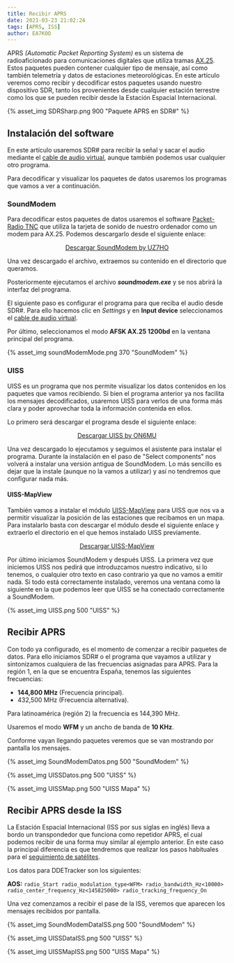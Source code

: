 ```yaml
---
title: Recibir APRS
date: 2021-03-23 21:02:24
tags: [APRS, ISS]
author: EA7KOO
---
```


APRS _(Automatic Packet Reporting System)_ es un sistema de radioaficionado para comunicaciones digitales que utiliza tramas [AX.25](https://es.wikipedia.org/wiki/Protocolo_AX.25). Estos paquetes pueden contener cualquier tipo de mensaje, así como también telemetría y datos de estaciones meteorológicas.
En este artículo veremos como recibir y decodificar estos paquetes usando nuestro dispositivo SDR, tanto los provenientes desde cualquier estación terrestre como los que se pueden recibir desde la Estación Espacial Internacional.

<!-- more -->

{% asset_img SDRSharp.png 900 "Paquete APRS en SDR#" %}

## Instalación del software

En este artículo usaremos SDR# para recibir la señal y sacar el audio mediante el [cable de audio virtual](/2020/01/21/instalacion-virtual-cable-audio/), aunque también podemos usar cualquier otro programa.

Para decodificar y visualizar los paquetes de datos usaremos los programas que vamos a ver a continuación.

### SoundModem

Para decodificar estos paquetes de datos usaremos el software [Packet-Radio TNC](http://uz7.ho.ua/packetradio.htm) que utiliza la tarjeta de sonido de nuestro ordenador como un modem para AX.25.
Podemos descargarlo desde el siguiente enlace:

[<center>Descargar SoundModem by UZ7HO</center>](http://uz7.ho.ua/modem_beta/soundmodem113.zip)

Una vez descargado el archivo, extraemos su contenido en el directorio que queramos.

Posteriormente ejecutamos el archivo **_soundmodem.exe_** y se nos abrirá la interfaz del programa.

El siguiente paso es configurar el programa para que reciba el audio desde SDR#. Para ello hacemos clic en _Settings_ y en **Input device** seleccionamos el [cable de audio virtual](/2020/01/21/instalacion-virtual-cable-audio/).

Por último, seleccionamos el modo **AFSK AX.25 1200bd** en la ventana principal del programa.

{% asset_img soundModemMode.png 370 "SoundModem" %}

### UISS

UISS es un programa que nos permite visualizar los datos contenidos en los paquetes que vamos recibiendo. Si bien el programa anterior ya nos facilita los mensajes decodificados, usaremos UISS para verlos de una forma más clara y poder aprovechar toda la información contenida en ellos.

Lo primero será descargar el programa desde el siguiente enlace:

[<center>Descargar UISS by ON6MU</center>](http://users.belgacom.net/mysoftware/UISS_Setup.exe)

Una vez descargado lo ejecutamos y seguimos el asistente para instalar el programa. Durante la instalación en el paso de "Select components" nos volverá a instalar una versión antigua de SoundModem. Lo más sencillo es dejar que la instale (aunque no la vamos a utilizar) y así no tendremos que configurar nada más.

#### UISS-MapView

También vamos a instalar el módulo [UISS-MapView](http://users.belgacom.net/hamradio/uissmodules.htm#UISSMapView) para UISS que nos va a permitir visualizar la posición de las estaciones que recibamos en un mapa.
Para instalarlo basta con descargar el módulo desde el siguiente enlace y extraerlo el directorio en el que hemos instalado UISS previamente.

[<center>Descargar UISS-MapView</center>](http://www.qsl.net/on6mu/download/UIMapView_UISS_Addon.zip)

Por último iniciamos SoundModem y después UISS. La primera vez que iniciemos UISS nos pedirá que introduzcamos nuestro indicativo, si lo tenemos, o cualquier otro texto en caso contrario ya que no vamos a emitir nada.
Si todo está correctamente instalado, veremos una ventana como la siguiente en la que podemos leer que UISS se ha conectado correctamente a SoundModem.

{% asset_img UISS.png 500 "UISS" %}


## Recibir APRS

Con todo ya configurado, es el momento de comenzar a recibir paquetes de datos. Para ello iniciamos SDR# o el programa que vayamos a utilizar y sintonizamos cualquiera de las frecuencias asignadas para APRS. Para la región 1, en la que se encuentra España, tenemos las siguientes frecuencias:

- **144,800 MHz** (Frecuencia principal).
- 432,500 MHz (Frecuencia alternativa).

Para latinoamérica (región 2) la frecuencia es 144,390 MHz.

Usaremos el modo **WFM** y un ancho de banda de **10 KHz**.

Conforme vayan llegando paquetes veremos que se van mostrando por pantalla los mensajes.

{% asset_img SoundModemDatos.png 500 "SoundModem" %}

{% asset_img UISSDatos.png 500 "UISS" %}

{% asset_img UISSMap.png 500 "UISS Mapa" %}

## Recibir APRS desde la ISS

La Estación Espacial Internacional (ISS por sus siglas en inglés) lleva a bordo un transpondedor que funciona como repetidor APRS, el cual podemos recibir de una forma muy similar al ejemplo anterior. En este caso la principal diferencia es que tendremos que realizar los pasos habituales para el [seguimiento de satélites](/2020/02/18/ajuste-frecuencia-doppler-orbitron/).

Los datos para DDETracker son los siguientes:

**AOS:**
    ```
    radio_Start
    radio_modulation_type<WFM>
    radio_bandwidth_Hz<10000>
    radio_center_frequency_Hz<145825000>
    radio_tracking_frequency_On
    ```

Una vez comenzamos a recibir el pase de la ISS, veremos que aparecen los mensajes recibidos por pantalla.

{% asset_img SoundModemDataISS.png 500 "SoundModem" %}

{% asset_img UISSDataISS.png 500 "UISS" %}

{% asset_img UISSMapISS.png 500 "UISS Mapa" %}
